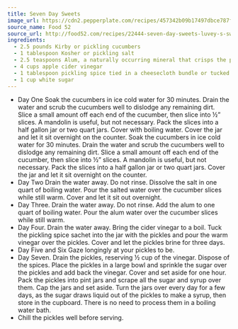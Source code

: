 ```yaml
---
title: Seven Day Sweets
image_url: https://cdn2.pepperplate.com/recipes/457342b09b17497dbce787fe8092a6ab.jpg
source_name: Food 52
source_url: http://food52.com/recipes/22444-seven-day-sweets-luvey-s-sweet-pickles
ingredients:
  - 2.5 pounds Kirby or pickling cucumbers
  - 1 tablespoon Kosher or pickling salt
  - 2.5 teaspoons Alum, a naturally occurring mineral that crisps the pickle
  - 4 cups apple cider vinegar
  - 1 tablespoon pickling spice tied in a cheesecloth bundle or tucked into a stainless steel tea ball
  - 1 cup white sugar
---
```


* Day One Soak the cucumbers in ice cold water for 30 minutes. Drain the water and scrub the cucumbers well to dislodge any remaining dirt. Slice a small amount off each end of the cucumber, then slice into ½” slices. A mandolin is useful, but not necessary. Pack the slices into a half gallon jar or two quart jars. Cover with boiling water. Cover the jar and let it sit overnight on the counter. Soak the cucumbers in ice cold water for 30 minutes. Drain the water and scrub the cucumbers well to dislodge any remaining dirt. Slice a small amount off each end of the cucumber, then slice into ½” slices. A mandolin is useful, but not necessary. Pack the slices into a half gallon jar or two quart jars. Cover the jar and let it sit overnight on the counter.
* Day Two Drain the water away. Do not rinse. Dissolve the salt in one quart of boiling water. Pour the salted water over the cucumber slices while still warm. Cover and let it sit out overnight.
* Day Three. Drain the water away. Do not rinse. Add the alum to one quart of boiling water. Pour the alum water over the cucumber slices while still warm.
* Day Four. Drain the water away. Bring the cider vinegar to a boil. Tuck the pickling spice sachet into the jar with the pickles and pour the warm vinegar over the pickles. Cover and let the pickles brine for three days.
* Day Five and Six Gaze longingly at your pickles to be.
* Day Seven. Drain the pickles, reserving ½ cup of the vinegar. Dispose of the spices. Place the pickles in a large bowl and sprinkle the sugar over the pickles and add back the vinegar. Cover and set aside for one hour. Pack the pickles into pint jars and scrape all the sugar and syrup over them. Cap the jars and set aside. Turn the jars over every day for a few days, as the sugar draws liquid out of the pickles to make a syrup, then store in the cupboard. There is no need to process them in a boiling water bath.
* Chill the pickles well before serving.
